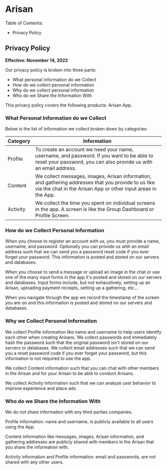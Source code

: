 # Arisan

Table of Contents:
* Privacy Policy


## Privacy Policy

__Effective: November 14, 2022__

Our privacy policy is broken into three parts:
* What personal information do we Collect
* How do we collect personal information
* Why do we collect personal information
* Who do we Share the Information With

This privacy policy covers the following products: Arisan App.

### What Personal Information do we Collect

Below is the list of information we collect broken down by categories:

Category | Information
---|---
Profile | To create an account we need your name, username, and password. If you want to be able to reset your password, you can also provide us with an email address. 
Content | We collect messages, images, Arisan information, and gathering addresses that you provide to us like via the chat in the Arisan App or other input areas in the App. 
Activity | We collect the time you spent on individual screens in the app. A screen is like the Group Dashboard or Profile Screen. 

### How do we Collect Personal Information

When you choose to register an account with us, you must provide a name, username, and password. Optionally you can provide us with an email address such that we can send you a password reset code if you ever forget your password. This information is posted and stored on our servers and databases.

When you choose to send a message or upload an image in the chat or use one of the many input forms in the app it's posted and stored on our servers and databases. Input forms include, but not exhaustively, setting up an Arisan, uploading payment receipts, setting up a gathering, etc...  

When you navigate through the app we record the timestamp of the screen you are on and this information is posted and stored on our servers and databases. 

### Why we Collect Personal Information

We collect Profile information like name and username to help users identify each other when creating Arisans. We collect passwords and immediately hash the password such that the original password isn't stored on our servers or databases. We collect email addresses such that we can send you a reset password code if you ever forget your password, but this information is not required to use the app.

We collect Content information such that you can chat with other members in the Arisan and for your Arisan to be able to conduct Arisans.

We collect Activity Information such that we can analyze user behavior to improve experience and place ads. 

### Who do we Share the Information With

We do not share information with any third parties companies.

Profile information: name and username, is publicly available to all users using the App. 

Content information like messages, images, Arisan information, and gathering addresses are publicly shared with members in the Arisan that you share the information with.

Activity information and Profile information: email and passwords, are not shared with any other users. 

